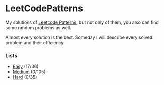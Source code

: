 # LeetCodePatterns

My solutions of [Leetcode Patterns](https://seanprashad.com/leetcode-patterns/), but not only of them, you also can find some random problems as well.

Almost every solution is the best. Someday I will describe every solved problem and their efficiency.

### Lists
* [Easy](https://github.com/Hanekawa-chan/LeetCodePatterns/blob/master/Easy/PATTERNS.md) (17/36)
* [Medium](https://github.com/Hanekawa-chan/LeetCodePatterns/blob/master/Medium/PATTERNS.md) (0/105)
* [Hard](https://github.com/Hanekawa-chan/LeetCodePatterns/blob/master/Hard/PATTERNS.md) (0/35)
